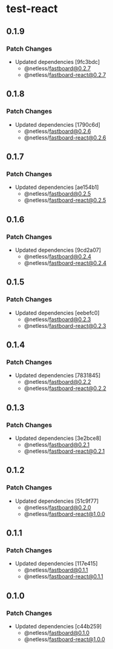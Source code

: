 # test-react

## 0.1.9

### Patch Changes

- Updated dependencies [9fc3bdc]
  - @netless/fastboard@0.2.7
  - @netless/fastboard-react@0.2.7

## 0.1.8

### Patch Changes

- Updated dependencies [1790c6d]
  - @netless/fastboard@0.2.6
  - @netless/fastboard-react@0.2.6

## 0.1.7

### Patch Changes

- Updated dependencies [ae154b1]
  - @netless/fastboard@0.2.5
  - @netless/fastboard-react@0.2.5

## 0.1.6

### Patch Changes

- Updated dependencies [9cd2a07]
  - @netless/fastboard@0.2.4
  - @netless/fastboard-react@0.2.4

## 0.1.5

### Patch Changes

- Updated dependencies [eebefc0]
  - @netless/fastboard@0.2.3
  - @netless/fastboard-react@0.2.3

## 0.1.4

### Patch Changes

- Updated dependencies [7831845]
  - @netless/fastboard@0.2.2
  - @netless/fastboard-react@0.2.2

## 0.1.3

### Patch Changes

- Updated dependencies [3e2bce8]
  - @netless/fastboard@0.2.1
  - @netless/fastboard-react@0.2.1

## 0.1.2

### Patch Changes

- Updated dependencies [51c9f77]
  - @netless/fastboard@0.2.0
  - @netless/fastboard-react@1.0.0

## 0.1.1

### Patch Changes

- Updated dependencies [117e415]
  - @netless/fastboard@0.1.1
  - @netless/fastboard-react@0.1.1

## 0.1.0

### Patch Changes

- Updated dependencies [c44b259]
  - @netless/fastboard@0.1.0
  - @netless/fastboard-react@1.0.0
